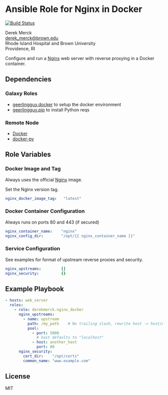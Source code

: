 Ansible Role for Nginx in Docker
================================

[![Build Status](https://travis-ci.org/derekmerck/ansible-nginx-docker.svg?branch=master)](https://travis-ci.org/derekmerck/ansible-nginx-docker)

Derek Merck  
<derek_merck@brown.edu>  
Rhode Island Hospital and Brown University  
Providence, RI  

Configure and run a [Nginx](https://https://www.nginx.com) web server with reverse proxying in a Docker container.


Dependencies
------------

### Galaxy Roles

- [geerlingguy.docker](https://github.com/geerlingguy/ansible-role-docker) to setup the docker environment
- [geerlingguy.pip](https://github.com/geerlingguy/ansible-role-pip) to install Python reqs


### Remote Node

- [Docker][]
- [docker-py][]

[Docker]: https://www.docker.com
[docker-py]: https://docker-py.readthedocs.io


Role Variables
--------------

### Docker Image and Tag

Always uses the official [Nginx][] image.

[nginx]: https://hub.docker.com/_/nginx/

Set the Nginx version tag.

```yaml
nginx_docker_image_tag:   "latest"
```

### Docker Container Configuration

Always runs on ports 80 and 443 (if secured)

```yaml
nginx_container_name:    "nginx"
nginx_config_dir:        "/opt/{{ nginx_container_name }}"
```

### Service Configuration

See examples for format of upstream reverse proxies and security.

```yaml
nginx_upstreams:         []
nginx_security:          {}
```


Example Playbook
----------------

```yaml
- hosts: web_server
  roles:
    - role: derekmerck.nginx_docker
      nginx_upstreams:
        - name: upstream
          path: /my_path    # No trailing slash, rewrite host -> host/my_path
          pool:
            - port: 5000
              # host defaults to "localhost"
            - host: another_host
              port: 80
      nginx_security:
        cert_dir:    "/opt/certs"
        common_name: "www.example.com"
```


License
-------

MIT